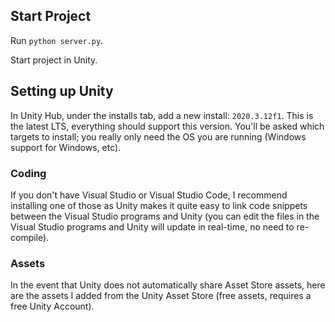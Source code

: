 ## Start Project

Run `python server.py`.

Start project in Unity.

## Setting up Unity

In Unity Hub, under the installs tab, add a new install: `2020.3.12f1`. This is the latest LTS, everything should support this version. You'll be asked which targets to install; you really only need the OS you are running (Windows support for Windows, etc).

### Coding

If you don't have Visual Studio or Visual Studio Code, I recommend installing one of those as Unity makes it quite easy to link code snippets between the Visual Studio programs and Unity (you can edit the files in the Visual Studio programs and Unity will update in real-time, no need to re-compile).

### Assets

In the event that Unity does not automatically share Asset Store assets, here are the assets I added from the Unity Asset Store (free assets, requires a free Unity Account).
